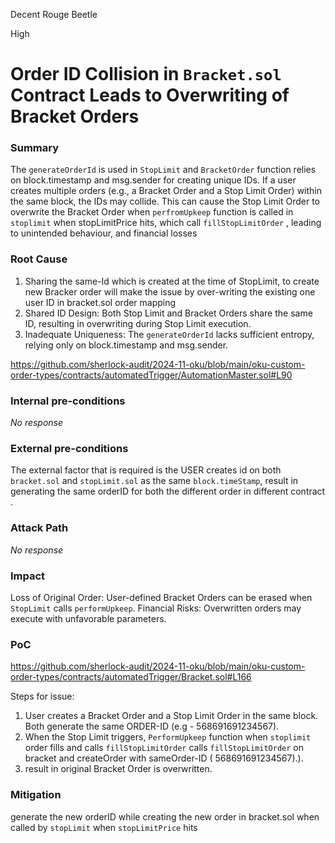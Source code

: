 Decent Rouge Beetle

High

# Order ID Collision in `Bracket.sol` Contract Leads to Overwriting of Bracket Orders

### Summary

The `generateOrderId` is used in `StopLimit` and `BracketOrder` function relies on block.timestamp and msg.sender for creating unique IDs. If a user creates multiple orders (e.g., a Bracket Order and a Stop Limit Order) within the same block, the IDs may collide. This can cause the Stop Limit Order to overwrite the Bracket Order when `perfromUpkeep` function is called in `stoplimit` when stopLimitPrice hits, which call `fillStopLimitOrder` , leading to unintended behaviour, and financial losses

### Root Cause

1. Sharing the same-Id which is created at the time of StopLimit, to create new Bracker order will make the issue by over-writing the existing one user ID in bracket.sol order mapping 
2. Shared ID Design: Both Stop Limit and Bracket Orders share the same ID, resulting in overwriting during Stop Limit execution.
3. Inadequate Uniqueness: The `generateOrderId` lacks sufficient entropy, relying only on block.timestamp and msg.sender.
 
https://github.com/sherlock-audit/2024-11-oku/blob/main/oku-custom-order-types/contracts/automatedTrigger/AutomationMaster.sol#L90

### Internal pre-conditions

_No response_

### External pre-conditions

The external factor that is required is the USER creates id on both `bracket.sol` and `stopLimit.sol` as the same `block.timeStamp`, result in generating the same orderID for both the different order in different contract . 

### Attack Path

_No response_

### Impact

Loss of Original Order: User-defined Bracket Orders can be erased when `StopLimit` calls `performUpkeep`.
Financial Risks: Overwritten orders may execute with unfavorable parameters.

### PoC

https://github.com/sherlock-audit/2024-11-oku/blob/main/oku-custom-order-types/contracts/automatedTrigger/Bracket.sol#L166

Steps for issue:
1. User creates a Bracket Order and a Stop Limit Order in the same block. Both generate the same ORDER-ID (e.g - 568691691234567).
2. When the Stop Limit triggers, `PerformUpkeep` function when `stoplimit` order fills and calls `fillStopLimitOrder` calls `fillStopLimitOrder` on bracket and createOrder with sameOrder-ID ( 568691691234567).).
3. result in original Bracket Order is overwritten.


### Mitigation

generate the new orderID while creating the new order in bracket.sol when called by `stopLimit` when `stopLimitPrice` hits 